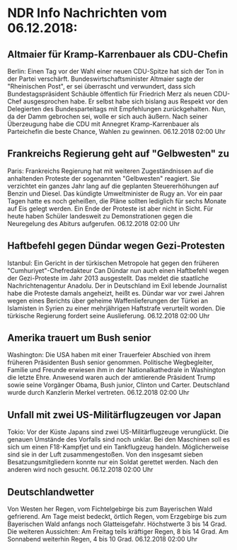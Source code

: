 # NDR Info Nachrichten vom 06.12.2018:


## Altmaier für Kramp-Karrenbauer als CDU-Chefin
Berlin: Einen Tag vor der Wahl einer neuen CDU-Spitze hat sich der Ton in der Partei verschärft. Bundeswirtschaftsminister Altmaier sagte der "Rheinischen Post", er sei überrascht und verwundert, dass sich Bundestagspräsident Schäuble öffentlich für Friedrich Merz als neuen CDU-Chef ausgesprochen habe. Er selbst habe sich bislang aus Respekt vor den Delegierten des Bundesparteitags mit Empfehlungen zurückgehalten. Nun, da der Damm gebrochen sei, wolle er sich auch äußern. Nach seiner Überzeugung habe die CDU mit Annegret Kramp-Karrenbauer als Parteichefin die beste Chance, Wahlen zu gewinnen. 06.12.2018 02:00 Uhr 

## Frankreichs Regierung geht auf "Gelbwesten" zu
Paris: Frankreichs Regierung hat mit weiteren Zugeständnissen auf die anhaltenden Proteste der sogenannten "Gelbwesten" reagiert. Sie verzichtet ein ganzes Jahr lang auf die geplanten Steuererhöhungen auf Benzin und Diesel. Das kündigte Umweltminister de Rugy an. Vor ein paar Tagen hatte es noch geheißen, die Pläne sollten lediglich für sechs Monate auf Eis gelegt werden. Ein Ende der Proteste ist aber nicht in Sicht. Für heute haben Schüler landesweit zu Demonstrationen gegen die Neuregelung des Abiturs aufgerufen. 06.12.2018 02:00 Uhr 

## Haftbefehl gegen Dündar wegen Gezi-Protesten
Istanbul: Ein Gericht in der türkischen Metropole hat gegen den früheren "Cumhuriyet"-Chefredakteur Can Dündar nun auch einen Haftbefehl wegen der Gezi-Proteste im Jahr 2013 ausgestellt. Das meldet die staatliche Nachrichtenagentur Anadolu. Der in Deutschland im Exil lebende Journalist habe die Proteste damals angeheizt, heißt es. Dündar war vor zwei Jahren wegen eines Berichts über geheime Waffenlieferungen der Türkei an Islamisten in Syrien zu einer mehrjährigen Haftstrafe verurteilt worden. Die türkische Regierung fordert seine Auslieferung. 06.12.2018 02:00 Uhr 

## Amerika trauert um Bush senior
Washington: Die USA haben mit einer Trauerfeier Abschied von ihrem früheren Präsidenten Bush senior genommen. Politische Wegbegleiter, Familie und Freunde erwiesen ihm in der Nationalkathedrale in Washington die letzte Ehre. Anwesend waren auch der amtierende Präsident Trump sowie seine Vorgänger Obama, Bush junior, Clinton und Carter. Deutschland wurde durch Kanzlerin Merkel vertreten. 06.12.2018 02:00 Uhr 

## Unfall mit zwei US-Militärflugzeugen vor Japan
Tokio: Vor der Küste Japans sind zwei US-Militärflugzeuge verunglückt. Die genauen Umstände des Vorfalls sind noch unklar. Bei den Maschinen soll es sich um einen F18-Kampfjet und ein Tankflugzeug handeln. Möglicherweise sind sie in der Luft zusammengestoßen. Von den insgesamt sieben Besatzungsmitgliedern konnte nur ein Soldat gerettet werden. Nach den anderen wird noch gesucht. 06.12.2018 02:00 Uhr 

## Deutschlandwetter
Von Westen her Regen, vom Fichtelgebirge bis zum Bayerischen Wald gefrierend. Am Tage meist bedeckt, örtlich Regen, vom Erzgebirge bis zum Bayerischen Wald anfangs noch Glatteisgefahr. Höchstwerte 3 bis 14 Grad. Die weiteren Aussichten: Am Freitag teils kräftiger Regen, 8 bis 14 Grad. Am Sonnabend weiterhin Regen, 4 bis 10 Grad. 06.12.2018 02:00 Uhr 
